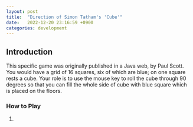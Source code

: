 ```yaml
---
layout: post
title:  "Direction of Simon Tatham's 'Cube'"
date:   2022-12-20 23:16:59 +0900
categories: development
---
```


## Introduction

This specific game was originally published in a Java web, by Paul Scott. You would have a grid of 16 squares, six of which are blue; on one square rests a cube. Your role is to use the mouse key to roll the cube through 90 degrees so that you can fill the whole side of cube with blue square which is placed on the floors.

### How to Play

1.

